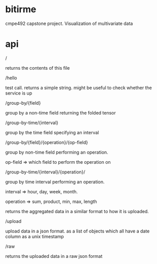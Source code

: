 # bitirme

cmpe492 capstone project. Visualization of multivariate data

# api 

/

returns the contents of this file

/hello

test call. returns a simple string. might be useful to check whether the service is up

/group-by/{field}

group by a non-time field returning the folded tensor

/group-by-time/{interval}

group by the time field specifying an interval

/group-by/{field}/{operation}/{op-field} 

group by non-time field performing an operation.

op-field => which field to perform the operation on

/group-by-time/{interval}/{operation}/

group by time interval performing an operation.

interval => hour, day, week, month. 

operation => sum, product, min, max, length

returns the aggregated data in a similar format to how it is uploaded.

/upload

upload data in a json format. as a list of objects which all have a date column as a unix timestamp

/raw

returns the uploaded data in a raw json format
